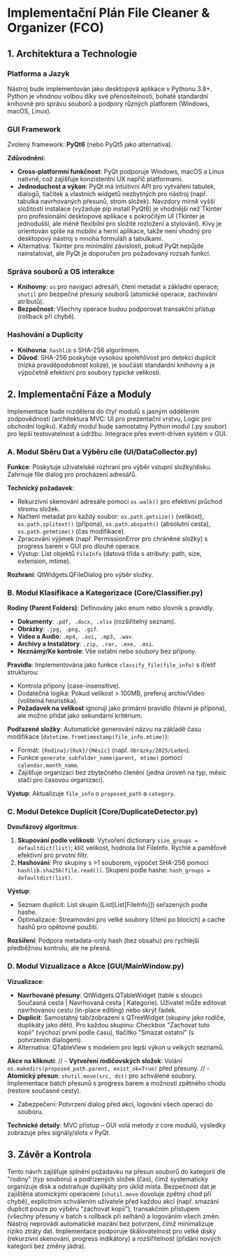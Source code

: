 # Implementační Plán File Cleaner & Organizer (FCO)

## 1. Architektura a Technologie

### Platforma a Jazyk
Nástroj bude implementován jako desktopová aplikace v Pythonu 3.8+. Python je vhodnou volbou díky své přenositelnosti, bohaté standardní knihovně pro správu souborů a podpory různých platforem (Windows, macOS, Linux).

### GUI Framework
Zvolený framework: **PyQt6** (nebo PyQt5 jako alternativa).

**Zdůvodnění:**
- **Cross-platformní funkčnost**: PyQt podporuje Windows, macOS a Linux nativně, což zajišťuje konzistentní UX napříč platformami.
- **Jednoduchost a výkon**: PyQt má intuitivní API pro vytváření tabulek, dialogů, tlačítek a vlastních widgetů nezbytných pro nástroj (např. tabulka navrhovaných přesunů, strom složek). Navzdory mírně vyšší složitosti instalace (vyžaduje pip install PyQt6) je vhodnější než Tkinter pro profesionální desktopové aplikace s pokročilým UI (Tkinter je jednodušší, ale méně flexibilní pro složité rozložení a stylování). Kivy je orientován spíše na mobilní a herní aplikace, takže není vhodný pro desktopový nástroj s mnoha formuláři a tabulkami.
- Alternativa: Tkinter pro minimální závislosti, pokud PyQt nepůjde nainstalovat, ale PyQt je doporučen pro požadovaný rozsah funkcí.

### Správa souborů a OS interakce
- **Knihovny**: `os` pro navigaci adresáři, čtení metadat a základní operace; `shutil` pro bezpečné přesuny souborů (atomické operace, zachování atributů).
- **Bezpečnost**: Všechny operace budou podporovat transakční přístup (rollback při chybě).

### Hashování a Duplicity
- **Knihovna**: `hashlib` s SHA-256 algoritmem.
- **Důvod**: SHA-256 poskytuje vysokou spolehlivost pro detekci duplicit (nízká pravděpodobnost kolize), je součástí standardní knihovny a je výpočetně efektivní pro soubory typické velikosti.

## 2. Implementační Fáze a Moduly

Implementace bude rozdělena do čtyř modulů s jasným oddělením zodpovědností (architektura MVC: UI pro prezentační vrstvu, Logic pro obchodní logiku). Každý modul bude samostatný Python modul (.py soubor) pro lepší testovatelnost a údržbu. Integrace přes event-driven systém v GUI.

### A. Modul Sběru Dat a Výběru cíle (UI/DataCollector.py)
**Funkce**: Poskytuje uživatelské rozhraní pro výběr vstupní složky/disku. Zahrnuje file dialog pro procházení adresářů.

**Technický požadavek**:
- Rekurzivní skenování adresáře pomocí `os.walk()` pro efektivní průchod stromu složek.
- Načtení metadat pro každý soubor: `os.path.getsize()` (velikost), `os.path.splitext()` (přípona), `os.path.abspath()` (absolutní cesta), `os.path.getmtime()` (čas modifikace).
- Zpracování výjimek (např. PermissionError pro chráněné složky) s progress barem v GUI pro dlouhé operace.
- Výstup: List objektů `FileInfo` (datová třída s atributy: path, size, extension, mtime).

**Rozhraní**: QtWidgets.QFileDialog pro výběr složky.

### B. Modul Klasifikace a Kategorizace (Core/Classifier.py)
**Rodiny (Parent Folders)**: Definovány jako enum nebo slovník s pravidly.
- **Dokumenty**: `.pdf, .docx, .xlsx` (rozšířitelný seznam).
- **Obrázky**: `.jpg, .png, .gif`.
- **Video a Audio**: `.mp4, .avi, .mp3, .wav`.
- **Archivy a Instalátory**: `.zip, .rar, .exe, .msi`.
- **Neznámý/Ke kontrole**: Vše ostatní nebo soubory bez přípony.

**Pravidla**: Implementována jako funkce `classify_file(file_info)` s if/elif strukturou:
- Kontrola přípony (case-insensitive).
- Dodatečná logika: Pokud velikost > 100MB, preferuj archiv/Video (volitelná heuristika).
- **Požadavek na velikost** ignoruji jako primární pravidlo (hlavní je přípona), ale možno přidat jako sekundární kritérium.

**Podřazené složky**: Automatické generování názvu na základě času modifikace (`datetime.fromtimestamp(file_info.mtime)`):
- Formát: `{Rodina}/{Rok}/{Měsíc}` (např. `Obrázky/2025/Leden`).
- Funkce `generate_subfolder_name(parent, mtime)` pomocí `calendar.month_name`.
- Zajišťuje organizaci bez zbytečného členění (jedna úroveň na typ, měsíc stačí pro časovou organizaci).

**Výstup**: Aktualizuje `file_info` o `proposed_path` a `category`.

### C. Modul Detekce Duplicit (Core/DuplicateDetector.py)
**Dvoufázový algoritmus**:
1. **Skupování podle velikosti**: Vytvoření dictionary `size_groups = defaultdict(list)`; klíč velikost, hodnota list FileInfo. Rychlé a paměťově efektivní pro prvotní filtr.
2. **Hashování**: Pro skupiny s >1 souborem, výpočet SHA-256 pomocí `hashlib.sha256(file.read())`. Skupení podle hashe: `hash_groups = defaultdict(list)`.

**Výstup**:
- Seznam duplicit: List skupin (List[List[FileInfo]]) seřazených podle hashe.
- Optimalizace: Streamování pro velké soubory (čtení po blocích) a cache hashů pro opětovné použití.

**Rozšíření**: Podpora metadata-only hash (bez obsahu) pro rychlejší předběžnou kontrolu, ale ne přesná.

### D. Modul Vizualizace a Akce (GUI/MainWindow.py)
**Vizualizace**:
- **Navrhované přesuny**: QtWidgets.QTableWidget (table s sloupci: Současná cesta | Navrhovaná cesta | Kategorie). Uživatel může editovat navrhovanou cestu (in-place editing) nebo skrýt řádek.
- **Duplicit**: Samostatný tab/zobrazení s QTreeWidget (skupiny jako rodiče, duplikáty jako děti). Pro každou skupinu: Checkbox "Zachovat tuto kopii" (výchozí první podle času), tlačítko "Smazat ostatní" (s potvrzením dialogem).
- Alternativa: QTableView s modelem pro lepší výkon u velkých seznamů.

**Akce na kliknutí**:
// - **Vytvoření rodičovských složek**: Volání `os.makedirs(proposed_path.parent, exist_ok=True)` před přesuny.
// - **Atomický přesun**: `shutil.move(src, dst)` pro schválené soubory. Implementace batch přesunů s progress barem a možností zpětného chodu (restore současné cesty).
- Zabezpečení: Potvrzení dialog před akcí, logování všech operací do souboru.

**Technické detaily**: MVC přístup – GUI volá metody z core modulů, výsledky zobrazuje přes signály/slots v PyQt.

## 3. Závěr a Kontrola

Tento návrh zajišťuje splnění požadavku na přesun souborů do kategorií dle "rodiny" (typ souboru) a podřízených složek (čas), čímž systematicky organizuje disk a odstraňuje duplikáty pro úklid místa. Bezpečnost dat je zajištěna atomickými operacemi (`shutil.move` dovoluje zpětný chod při chybě), explicitním schválením uživatele před každou akcí (např. smazání duplicit pouze po výběru "zachovat kopii"), transakčním přístupem (všechny přesuny v batch s rollback při selhání) a logováním všech změn. Nástroj neprovádí automatické mazání bez potvrzení, čímž minimalizuje riziko ztráty dat. Implementace podporuje škálovatelnost pro velké disky (rekurzivní skenování, progress indikátory) a rozšiřitelnost (přidání nových kategorií bez změny jádra).
